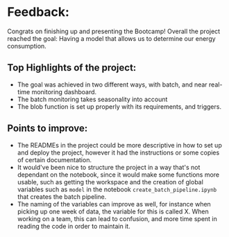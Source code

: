 # Feedback:

Congrats on finishing up and presenting the Bootcamp!
Overall the project reached the goal: Having a model that allows us to determine our energy consumption. 

## Top Highlights of the project:

- The goal was achieved in two different ways, with batch, and near real-time monitoring dashboard.
- The batch monitoring takes seasonality into account
- The blob function is set up properly with its requirements, and triggers.

## Points to improve:

- The READMEs in the project could be more descriptive in how to set up and deploy the project, however it had the instructions or some copies of certain documentation.
- It would've been nice to structure the project in a way that's not dependant on the notebook, since it would make some functions more usable, such as getting the workspace and the creation of global variables such as `model` in the notebook `create_batch_pipeline.ipynb` that creates the batch pipeline.
- The naming of the variables can improve as well, for instance when picking up one week of data, the variable for this is called X. When working on a team, this can lead to confusion, and more time spent in reading the code in order to maintain it.